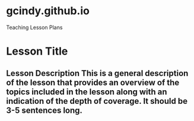 # gcindy.github.io
Teaching Lesson Plans
# Lesson Title
## **Lesson Description** This is a general description of the lesson that provides an overview of the topics included in the lesson along with an indication of the depth of coverage.  It should be 3-5 sentences long.
